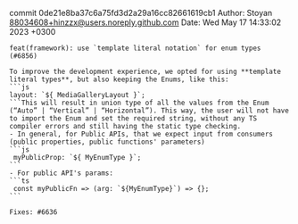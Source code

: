 commit 0de21e8ba37c6a75fd3d2a29a16cc82661619cb1
Author: Stoyan <88034608+hinzzx@users.noreply.github.com>
Date:   Wed May 17 14:33:02 2023 +0300

    feat(framework): use `template literal notation` for enum types (#6856)
    
    То improve the development experience, we opted for using **template literal types**, but also keeping the Enums, like this:
    ```js
    layout: `${ MediaGalleryLayout }`;
    ```This will result in union type of all the values from the Enum (“Auto” | “Vertical” | “Horizontal”). This way, the user will not have to import the Enum and set the required string, without any TS compiler errors and still having the static type checking.
    - In general, for Public APIs, that we expect input from consumers (public properties, public functions' parameters)
    ```js
     myPublicProp: `${ MyEnumType }`;
    ```
    - For public API's params:
    ```ts
     const myPublicFn => (arg: `${MyEnumType}`) => {};
    ```
    
    Fixes: #6636
